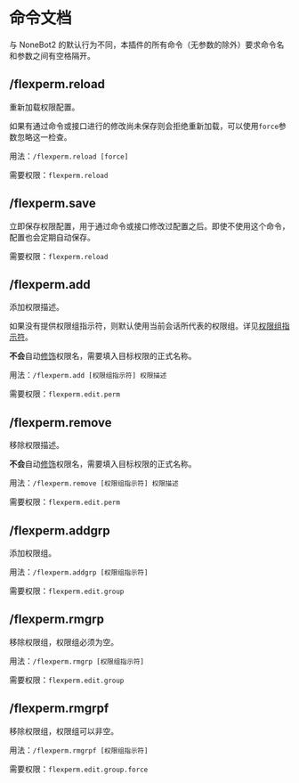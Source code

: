 # 命令文档

与 NoneBot2 的默认行为不同，本插件的所有命令（无参数的除外）要求命令名和参数之间有空格隔开。

## /flexperm.reload

重新加载权限配置。

如果有通过命令或接口进行的修改尚未保存则会拒绝重新加载，可以使用`force`参数忽略这一检查。

用法：`/flexperm.reload [force]`

需要权限：`flexperm.reload`

## /flexperm.save

立即保存权限配置，用于通过命令或接口修改过配置之后。即使不使用这个命令，配置也会定期自动保存。

需要权限：`flexperm.reload`

## /flexperm.add

添加权限描述。

如果没有提供权限组指示符，则默认使用当前会话所代表的权限组。详见[权限组指示符](interface.md#权限组指示符)。

**不会**自动[修饰](interface.md#权限名称修饰)权限名，需要填入目标权限的正式名称。

用法：`/flexperm.add [权限组指示符] 权限描述`

需要权限：`flexperm.edit.perm`

## /flexperm.remove

移除权限描述。

**不会**自动[修饰](interface.md#权限名称修饰)权限名，需要填入目标权限的正式名称。

用法：`/flexperm.remove [权限组指示符] 权限描述`

需要权限：`flexperm.edit.perm`

## /flexperm.addgrp

添加权限组。

用法：`/flexperm.addgrp [权限组指示符]`

需要权限：`flexperm.edit.group`

## /flexperm.rmgrp

移除权限组，权限组必须为空。

用法：`/flexperm.rmgrp [权限组指示符]`

需要权限：`flexperm.edit.group`

## /flexperm.rmgrpf

移除权限组，权限组可以非空。

用法：`/flexperm.rmgrpf [权限组指示符]`

需要权限：`flexperm.edit.group.force`
